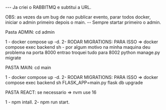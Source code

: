 --- Ja criei o RABBITMQ e subtitui a URL.

OBS: as vezes da um bug de nao publicar evento, parar todos docker, iniciar o admin primeiro depois o main.
-- Sempre startar primeiro o admin.

Pasta ADMIN:
cd admin

1 - docker compose up  -d.
2- RODAR MIGRATIONS: PARA ISSO =>
	docker compose exec backend sh
	- por algum motivo na minha maquina deu problema na porta 8000 entrao troquei tudo para 8002
	python manage.py migrate


PASTA MAIN:
cd main

1 - docker compose up  -d.
2- RODAR MIGRATIONS: PARA ISSO =>
	docker compose exec backend sh
	FLASK_APP=main.py flask db upgrade

PASTA REACT:
se necessario => nvm use 16

1 - npm intall.
2- npm run start.